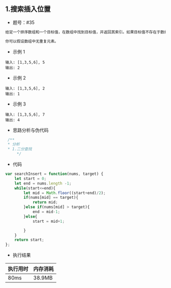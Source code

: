 ## 1.搜索插入位置

- 题号：#35

```js
给定一个排序数组和一个目标值，在数组中找到目标值，并返回其索引。如果目标值不存在于数组中，返回它将会被按顺序插入的位置。

你可以假设数组中无重复元素。

```

- 示例 1

```
输入: [1,3,5,6], 5
输出: 2
```

- 示例 2

~~~
输入: [1,3,5,6], 2
输出: 1
~~~

- 示例 3

~~~
输入: [1,3,5,6], 7
输出: 4
~~~



- 思路分析与伪代码

```js
 /**
 * 分析
 * 1.二分查找
     */
```

- 代码

```js
var searchInsert = function(nums, target) {
    let start = 0;
    let end = nums.length -1;
    while(start<=end){
        let mid = Math.floor((start+end)/2);
        if(nums[mid] == target){
            return mid;
        }else if(nums[mid] > target){
            end = mid-1;
        }else{
            start = mid+1;        

        }
    }
    return start;
};
```

- 执行结果

| 执行用时 | 内存消耗 |
| -------- | -------- |
| 80ms     | 38.9MB   |
